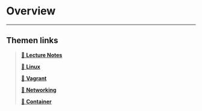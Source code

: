 # Overview

---
## Themen links
> [📁 **Lecture Notes**](./Lectures/README.md)
>
> [📁 **Linux**](./Linux/README.md)
> 
> [📁 **Vagrant**](./Vagrant/README.md)
> 
> [📁 **Networking**](./Networking/README.md)
> 
> [📁 **Container**](./Container/README.md)